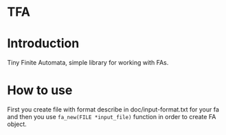 TFA
=====
# Introduction
Tiny Finite Automata, simple library for working with FAs.
# How to use
First you create file with format describe in doc/input-format.txt for
your fa and then you use `fa_new(FILE *input_file)` function in order
to create FA object.

